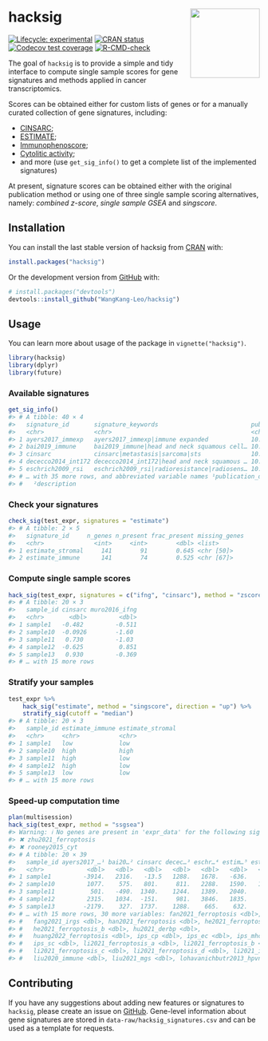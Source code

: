 
<!-- README.md is generated from README.Rmd. Please edit that file -->

# hacksig <img src="man/figures/logo.png" align="right" height="139"/>

<!-- badges: start -->

[![Lifecycle:
experimental](https://img.shields.io/badge/lifecycle-experimental-orange.svg)](https://lifecycle.r-lib.org/articles/stages.html#experimental)
[![CRAN
status](https://www.r-pkg.org/badges/version/hacksig)](https://CRAN.R-project.org/package=hacksig)
[![Codecov test
coverage](https://codecov.io/gh/Acare/hacksig/branch/master/graph/badge.svg)](https://app.codecov.io/gh/Acare/hacksig?branch=master)
[![R-CMD-check](https://github.com/Acare/hacksig/workflows/R-CMD-check/badge.svg)](https://github.com/Acare/hacksig/actions)

<!-- badges: end -->

The goal of `hacksig` is to provide a simple and tidy interface to
compute single sample scores for gene signatures and methods applied in
cancer transcriptomics.

Scores can be obtained either for custom lists of genes or for a
manually curated collection of gene signatures, including:

- [CINSARC](https://doi.org/10.1038/nm.2174);
- [ESTIMATE](https://doi.org/10.1038/ncomms3612);
- [Immunophenoscore](https://doi.org/10.1016/j.celrep.2016.12.019);
- [Cytolitic activity](https://doi.org/10.1016/j.cell.2014.12.033);
- and more (use `get_sig_info()` to get a complete list of the
  implemented signatures)

At present, signature scores can be obtained either with the original
publication method or using one of three single sample scoring
alternatives, namely: *combined z-score*, *single sample GSEA* and
*singscore*.

## Installation

You can install the last stable version of hacksig from
[CRAN](https://CRAN.R-project.org) with:

``` r
install.packages("hacksig")
```

Or the development version from [GitHub](https://github.com/) with:

``` r
# install.packages("devtools")
devtools::install_github("WangKang-Leo/hacksig")
```

## Usage

You can learn more about usage of the package in `vignette("hacksig")`.

``` r
library(hacksig)
library(dplyr)
library(future)
```

### Available signatures

``` r
get_sig_info()
#> # A tibble: 40 × 4
#>   signature_id       signature_keywords                          publi…¹ descr…²
#>   <chr>              <chr>                                       <chr>   <chr>  
#> 1 ayers2017_immexp   ayers2017_immexp|immune expanded            10.117… Immune…
#> 2 bai2019_immune     bai2019_immune|head and neck squamous cell… 10.115… Immune…
#> 3 cinsarc            cinsarc|metastasis|sarcoma|sts              10.103… Biomar…
#> 4 dececco2014_int172 dececco2014_int172|head and neck squamous … 10.109… Signat…
#> 5 eschrich2009_rsi   eschrich2009_rsi|radioresistance|radiosens… 10.101… Genes …
#> # … with 35 more rows, and abbreviated variable names ¹​publication_doi,
#> #   ²​description
```

### Check your signatures

``` r
check_sig(test_expr, signatures = "estimate")
#> # A tibble: 2 × 5
#>   signature_id     n_genes n_present frac_present missing_genes
#>   <chr>              <int>     <int>        <dbl> <list>       
#> 1 estimate_stromal     141        91        0.645 <chr [50]>   
#> 2 estimate_immune      141        74        0.525 <chr [67]>
```

### Compute single sample scores

``` r
hack_sig(test_expr, signatures = c("ifng", "cinsarc"), method = "zscore")
#> # A tibble: 20 × 3
#>   sample_id cinsarc muro2016_ifng
#>   <chr>       <dbl>         <dbl>
#> 1 sample1   -0.482         -0.511
#> 2 sample10  -0.0926        -1.60 
#> 3 sample11   0.730         -1.03 
#> 4 sample12  -0.625          0.851
#> 5 sample13   0.930         -0.369
#> # … with 15 more rows
```

### Stratify your samples

``` r
test_expr %>% 
    hack_sig("estimate", method = "singscore", direction = "up") %>% 
    stratify_sig(cutoff = "median")
#> # A tibble: 20 × 3
#>   sample_id estimate_immune estimate_stromal
#>   <chr>     <chr>           <chr>           
#> 1 sample1   low             low             
#> 2 sample10  high            high            
#> 3 sample11  high            low             
#> 4 sample12  high            low             
#> 5 sample13  low             low             
#> # … with 15 more rows
```

### Speed-up computation time

``` r
plan(multisession)
hack_sig(test_expr, method = "ssgsea")
#> Warning: ℹ No genes are present in 'expr_data' for the following signatures:
#> ✖ zhu2021_ferroptosis
#> ✖ rooney2015_cyt
#> # A tibble: 20 × 39
#>   sample_id ayers2017_…¹ bai20…² cinsarc decec…³ eschr…⁴ estim…⁵ estim…⁶ eusta…⁷
#>   <chr>            <dbl>   <dbl>   <dbl>   <dbl>   <dbl>   <dbl>   <dbl>   <dbl>
#> 1 sample1         -3914.   2316.   -13.5   1288.   1678.   -636.    778.    49.4
#> 2 sample10         1077.    575.   801.     811.   2288.   1590.   1297.  1556. 
#> 3 sample11          501.   -490.  1340.    1244.   1389.   2040.    512.  -210. 
#> 4 sample12         2315.   1034.  -151.     981.   3846.   1835.    772.  2138. 
#> 5 sample13        -2179.    327.  1737.    1288.    665.    632.    778.  2249. 
#> # … with 15 more rows, 30 more variables: fan2021_ferroptosis <dbl>,
#> #   fang2021_irgs <dbl>, han2021_ferroptosis <dbl>, he2021_ferroptosis_a <dbl>,
#> #   he2021_ferroptosis_b <dbl>, hu2021_derbp <dbl>,
#> #   huang2022_ferroptosis <dbl>, ips_cp <dbl>, ips_ec <dbl>, ips_mhc <dbl>,
#> #   ips_sc <dbl>, li2021_ferroptosis_a <dbl>, li2021_ferroptosis_b <dbl>,
#> #   li2021_ferroptosis_c <dbl>, li2021_ferroptosis_d <dbl>, li2021_irgs <dbl>,
#> #   liu2020_immune <dbl>, liu2021_mgs <dbl>, lohavanichbutr2013_hpvneg <dbl>, …
```

## Contributing

If you have any suggestions about adding new features or signatures to
`hacksig`, please create an issue on
[GitHub](https://github.com/Acare/hacksig/issues). Gene-level
information about gene signatures are stored in
`data-raw/hacksig_signatures.csv` and can be used as a template for
requests.
